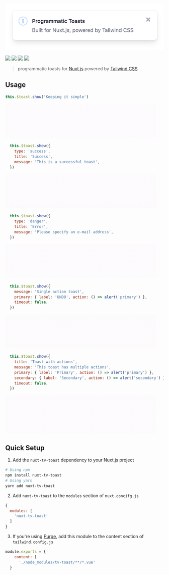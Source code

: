 <p align="center">
  <img src="media/toast.png" width="600" />
</p>

[![](https://img.shields.io/badge/nuxt.js-v2.14.3-04C690.svg?style=flat-square)](https://nuxtjs.org)
[![](https://img.shields.io/npm/v/tv-toast.svg?logo=npm&style=flat-suqare)](https://www.npmjs.com/package/tv-toast)
[![](https://img.shields.io/npm/dt/tv-toast.svg?style=flat-suqare)](https://www.npmjs.com/package/tv-toast)
[![](https://img.shields.io/badge/chat-on%20discord-7289DA.svg?logo=discord&style=flat-suqare)](https://discord.gg/enn4S6)


> programmatic toasts for [Nuxt.js](https://nuxtjs.org) powered by [Tailwind CSS](https://tailwindcss.com)

## Usage

```js
this.$toast.show('Keeping it simple')
```
![](media/simple.gif?raw=true)

```js
  this.$toast.show({
    type: 'success',
    title: 'Success',
    message: 'This is a successful toast',
  })
```
![](media/success.gif?raw=true)

```js
  this.$toast.show({
    type: 'danger',
    title: 'Error',
    message: 'Please specify an e-mail address',
  })
```
![](media/error.gif?raw=true)

```js
  this.$toast.show({
    message: 'Single action toast',
    primary: { label: 'UNDO', action: () => alert('primary') },
    timeout: false,
  })
```
![](media/action.gif?raw=true)


```js
  this.$toast.show({
    title: 'Toast with actions',
    message: 'This toast has multiple actions',
    primary: { label: 'Primary', action: () => alert('primary') },
    secondary: { label: 'Secondary', action: () => alert('secondary') },
    timeout: false,
  })
```
![](media/actions.gif?raw=true)


## Quick Setup
1. Add the `nuxt-tv-toast` dependency to your Nuxt.js project
```bash
# Using npm
npm install nuxt-tv-toast
# Using yarn
yarn add nuxt-tv-toast
```

2. Add `nuxt-tv-toast` to the `modules` section of `nuxt.concifg.js`
```js
{
  modules: [
    'nuxt-tv-toast'
  ]
}
```

3. If you're using [Purge](https://tailwindcss.com/docs/controlling-file-size), add this module to the content section of `tailwind.config.js`

```js
module.exports = {
    content: [
      './node_modules/tv-toast/**/*.vue'
  }
```
